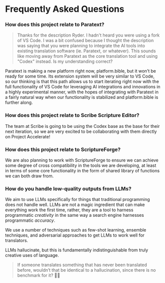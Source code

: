 # Frequently Asked Questions

### How does this project relate to Paratext?

> Thanks for the description Ryder. I hadn't heard you were using a fork of VS Code. I was a bit confused because I thought the description was saying that you were planning to integrate the AI tools into existing translation software (ie. Paratext, or whatever). This sounds like moving away from Paratext as the core translation tool and using "Codex" instead. Is my understanding correct?

Paratext is making a new platform right now, platform.bible, but it won’t be ready for some time. Its extension system will be very similar to VS Code, so our thinking is that this path allows us to start iterating right now with the full functionality of VS Code for leveraging AI integrations and innovations in a highly experimental manner, with the hopes of integrating with Paratext in a fairly natural way when our functionality is stabilized and platform.bible is further along.

### How does this project relate to Scribe Scripture Editor?

The team at Scribe is going to be using the Codex base as the base for their next iteration, so we are very excited to be collaborating with them directly on Project Accelerate!

### How does this project relate to ScriptureForge?

We are also planning to work with ScriptureForge to ensure we can achieve some degree of cross compatibility in the tools we are developing, at least in terms of some core functionality in the form of shared library of functions we can both draw from.

### How do you handle low-quality outputs from LLMs?

We aim to use LLMs specifically for things that traditional programming does not handle well. LLMs are not a magic ingredient that can make everything work the first time, rather, they are a tool to harness programmatic _creativity_ in the same way a search engine harnesses programmatic _accuracy_.&#x20;

We use a number of techniques such as few-shot learning, ensemble techniques, and adversarial approaches to get LLMs to work well for translators.

LLMs hallucinate, but this is fundamentally indistinguishable from truly creative uses of language.

> If someone translates something that has never been translated before, wouldn’t that be identical to a hallucination, since there is no benchmark for it? 🧐🙃
